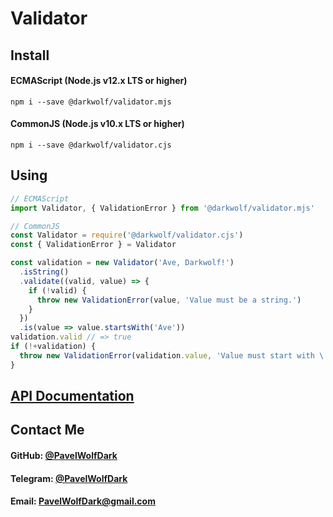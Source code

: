 # Validator
## Install
#### ECMAScript (Node.js v12.x LTS or higher)
`npm i --save @darkwolf/validator.mjs`
#### CommonJS (Node.js v10.x LTS or higher)
`npm i --save @darkwolf/validator.cjs`
## Using
```javascript
// ECMAScript
import Validator, { ValidationError } from '@darkwolf/validator.mjs'

// CommonJS
const Validator = require('@darkwolf/validator.cjs')
const { ValidationError } = Validator

const validation = new Validator('Ave, Darkwolf!')
  .isString()
  .validate((valid, value) => {
    if (!valid) {
      throw new ValidationError(value, 'Value must be a string.')
    }
  })
  .is(value => value.startsWith('Ave'))
validation.valid // => true
if (!+validation) {
  throw new ValidationError(validation.value, 'Value must start with \'Ave\'.')
}
```
## [API Documentation](https://github.com/Darkwolf/node-validator/blob/master/docs/API.md)
## Contact Me
#### GitHub: [@PavelWolfDark](https://github.com/PavelWolfDark)
#### Telegram: [@PavelWolfDark](https://t.me/PavelWolfDark)
#### Email: [PavelWolfDark@gmail.com](mailto:PavelWolfDark@gmail.com)

